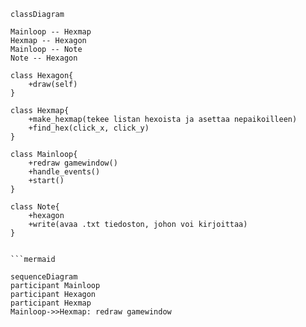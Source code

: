 ```mermaid
classDiagram

Mainloop -- Hexmap
Hexmap -- Hexagon
Mainloop -- Note
Note -- Hexagon

class Hexagon{
    +draw(self)
}

class Hexmap{
    +make_hexmap(tekee listan hexoista ja asettaa nepaikoilleen)
    +find_hex(click_x, click_y)
}

class Mainloop{
    +redraw gamewindow()
    +handle_events()
    +start()
}

class Note{
    +hexagon
    +write(avaa .txt tiedoston, johon voi kirjoittaa)
}


```mermaid

sequenceDiagram
participant Mainloop
participant Hexagon
participant Hexmap
Mainloop->>Hexmap: redraw gamewindow
